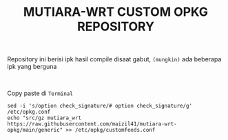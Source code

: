 <h1 align="center">
  MUTIARA-WRT CUSTOM OPKG REPOSITORY
</h1>

</br>

Repository ini berisi ipk hasil compile disaat gabut, `(mungkin)` ada beberapa ipk yang berguna

</br>

Copy paste di `Terminal`

```
sed -i 's/option check_signature/# option check_signature/g' /etc/opkg.conf
echo "src/gz mutiara_wrt https://raw.githubusercontent.com/maizil41/mutiara-wrt-opkg/main/generic" >> /etc/opkg/customfeeds.conf
```
